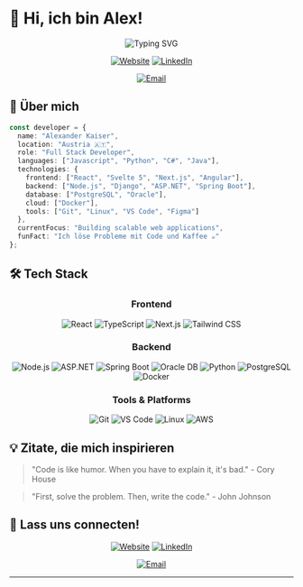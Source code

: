 # 👋 Hi, ich bin Alex!

<div align="center">
  
  ![Typing SVG](https://readme-typing-svg.herokuapp.com?font=Fira+Code&size=30&duration=3000&pause=1000&color=00D9FF&center=true&vCenter=true&width=500&lines=Full+Stack+Developer;Ai+Enthusiast;Problem+Solver;Code+Architekt)
  


 <div align="center">

[![Website](https://img.shields.io/badge/Website-000000?style=for-the-badge&logo=About.me&logoColor=white)](https://deine-website.com)
[![LinkedIn](https://img.shields.io/badge/LinkedIn-0077B5?style=for-the-badge&logo=linkedin&logoColor=white)](https://www.linkedin.com/in/alexander-kaiser-700366328)

[![Email](https://img.shields.io/badge/Email-D14836?style=for-the-badge&logo=gmail&logoColor=white)](mailto:kaiseralexander07@gmail.com)


</div>
  
</div>

## 🚀 Über mich

```typescript
const developer = {
  name: "Alexander Kaiser",
  location: "Austria 🇦🇹",
  role: "Full Stack Developer",
  languages: ["Javascript", "Python", "C#", "Java"],
  technologies: {
    frontend: ["React", "Svelte 5", "Next.js", "Angular"],
    backend: ["Node.js", "Django", "ASP.NET", "Spring Boot"],
    database: ["PostgreSQL", "Oracle"],
    cloud: ["Docker"],
    tools: ["Git", "Linux", "VS Code", "Figma"]
  },
  currentFocus: "Building scalable web applications",
  funFact: "Ich löse Probleme mit Code und Kaffee ☕"
};
```

## 🛠️ Tech Stack

<div align="center">

<h3>Frontend</h3>
<img src="https://img.shields.io/badge/-React-61DAFB?style=for-the-badge&logo=react&logoColor=black" alt="React" />
<img src="https://img.shields.io/badge/-TypeScript-3178C6?style=for-the-badge&logo=typescript&logoColor=white" alt="TypeScript" />
<img src="https://img.shields.io/badge/-Next.js-000000?style=for-the-badge&logo=next.js&logoColor=white" alt="Next.js" />
<img src="https://img.shields.io/badge/-Tailwind_CSS-38B2AC?style=for-the-badge&logo=tailwind-css&logoColor=white" alt="Tailwind CSS" />

<h3>Backend</h3>
<img src="https://img.shields.io/badge/-Node.js-339933?style=for-the-badge&logo=node.js&logoColor=white" alt="Node.js" />
<img src="https://img.shields.io/badge/-ASP.NET-512BD4?style=for-the-badge&logo=dotnet&logoColor=white" alt="ASP.NET" />

<img src="https://img.shields.io/badge/-Spring%20Boot-6DB33F?style=for-the-badge&logo=spring-boot&logoColor=white" alt="Spring Boot" />

<img src="https://img.shields.io/badge/-Oracle_DB-F80000?style=for-the-badge&logo=oracle&logoColor=white" alt="Oracle DB" />

<img src="https://img.shields.io/badge/-Python-3776AB?style=for-the-badge&logo=python&logoColor=white" alt="Python" />
<img src="https://img.shields.io/badge/-PostgreSQL-336791?style=for-the-badge&logo=postgresql&logoColor=white" alt="PostgreSQL" />
<img src="https://img.shields.io/badge/-Docker-2496ED?style=for-the-badge&logo=docker&logoColor=white" alt="Docker" />

<h3>Tools & Platforms</h3>
<img src="https://img.shields.io/badge/-Git-F05032?style=for-the-badge&logo=git&logoColor=white" alt="Git" />
<img src="https://img.shields.io/badge/-VS_Code-007ACC?style=for-the-badge&logo=visual-studio-code&logoColor=white" alt="VS Code" />
<img src="https://img.shields.io/badge/-Linux-FCC624?style=for-the-badge&logo=linux&logoColor=black" alt="Linux" />
<img src="https://img.shields.io/badge/-AWS-232F3E?style=for-the-badge&logo=amazon-aws&logoColor=white" alt="AWS" />


</div>

## 💡 Zitate, die mich inspirieren

> "Code is like humor. When you have to explain it, it's bad." - Cory House

> "First, solve the problem. Then, write the code." - John Johnson

## 🤝 Lass uns connecten!

<div align="center">

[![Website](https://img.shields.io/badge/Website-000000?style=for-the-badge&logo=About.me&logoColor=white)](https://deine-website.com)
[![LinkedIn](https://img.shields.io/badge/LinkedIn-0077B5?style=for-the-badge&logo=linkedin&logoColor=white)](https://www.linkedin.com/in/alexander-kaiser-700366328)

[![Email](https://img.shields.io/badge/Email-D14836?style=for-the-badge&logo=gmail&logoColor=white)](mailto:kaiseralexander07@gmail.com)

</div>

---


